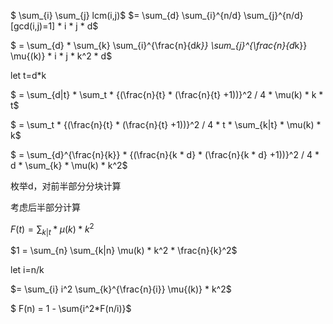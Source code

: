 $  \sum_{i} \sum_{j} lcm(i,j)$
$= \sum_{d} \sum_{i}^{n/d} \sum_{j}^{n/d} [gcd(i,j)=1] * i * j * d$

$ = \sum_{d} * \sum_{k} \sum_{i}^{\frac{n}{d*k}} \sum_{j}^{\frac{n}{d*k}} \mu{(k)} * i * j * k^2 * d$

let t=d*k

$ = \sum_{d|t} * \sum_t * {(\frac{n}{t} *  (\frac{n}{t} +1))}^2 / 4 * \mu(k) * k * t$

$ = \sum_t * {(\frac{n}{t} *  (\frac{n}{t} +1))}^2 / 4 * t * \sum_{k|t} * \mu(k) * k$

$ = \sum_{d}^{\frac{n}{k}} * {(\frac{n}{k * d} *  (\frac{n}{k * d} +1))}^2 / 4 * d * \sum_{k} * \mu(k) * k^2$

枚举d，对前半部分分块计算

考虑后半部分计算

$F(t)=\sum_{k|t} * \mu(k) * k^2$

$1 = \sum_{n} \sum_{k|n} \mu(k) * k^2 * \frac{n}{k}^2$

let i=n/k

$= \sum_{i} i^2 \sum_{k}^{\frac{n}{i}} \mu{(k)} * k^2$

$ F(n) = 1 - \sum{i^2*F(n/i)}$


